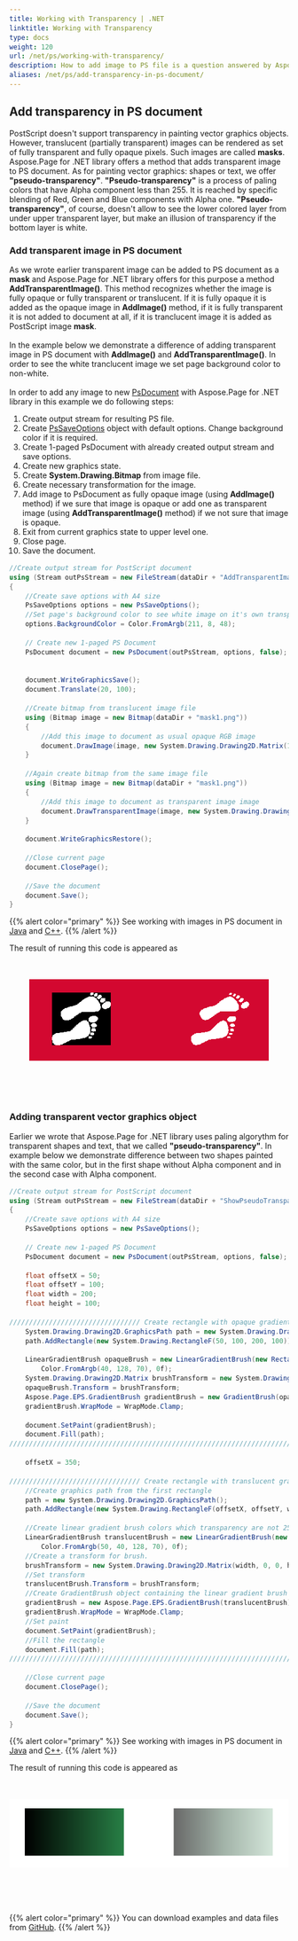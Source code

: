 ```yaml
---
title: Working with Transparency | .NET
linktitle: Working with Transparency
type: docs
weight: 120
url: /net/ps/working-with-transparency/
description: How to add image to PS file is a question answered by Aspose.Page API solution.  See how to use the functionality in .NET
aliases: /net/ps/add-transparency-in-ps-document/
---
```


## **Add transparency in PS document**
PostScript doesn't support transparency in painting vector graphics objects. However, translucent (partially transparent) images can be rendered as set of fully transparent and fully opaque pixels.
Such images are called **masks**.
<br>
Aspose.Page for .NET library offers a method that adds transparent image to PS document. As for painting vector graphics: shapes or text, we offer **"pseudo-transparency"**.
**"Pseudo-transparency"** is a process of paling colors that have Alpha component less than 255. It is reached by specific blending of Red, Green and Blue components with Alpha one.
**"Pseudo-transparency"**, of course, doesn't allow to see the lower colored layer from under upper transparent layer, but make an illusion of transparency if the bottom layer is white.

### **Add transparent image in PS document**
As we wrote earlier transparent image can be added to PS document as a **mask** and Aspose.Page for .NET library offers for this purpose a method **AddTransparentImage()**.
This method recognizes whether the image is fully opaque or fully transparent or translucent. If it is fully opaque it is added as the opaque image in **AddImage()** method,
if it is fully transparent it is not added to document at all, if it is tranclucent image it is added as PostScript image **mask**.
<br>
<br>
In the example below we demonstrate a difference of adding transparent image in PS document with **AddImage()** and **AddTransparentImage()**. In order to see the white tranclucent image we set page background color
to non-white.
<br>
<br>
In order to add any image to new [PsDocument](https://reference.aspose.com/page/net/aspose.page.eps/psdocument/) with Aspose.Page for .NET library in this example we do following steps:
1. Create output stream for resulting PS file.
2. Create [PsSaveOptions](https://reference.aspose.com/page/net/aspose.page.eps.device/pssaveoptions/) object with default options. Change background color if it is required.
3. Create 1-paged PsDocument with already created output stream and save options.
4. Create new graphics state.
5. Create **System.Drawing.Bitmap** from image file.
6. Create necessary transformation for the image.
7. Add image to PsDocument as fully opaque image (using **AddImage()** method) if we sure that image is opaque or add one as transparent image (using **AddTransparentImage()** method) if we not sure that image is opaque.
9. Exit from current graphics state to upper level one.
10. Close page.
11. Save the document.

```C#
//Create output stream for PostScript document
using (Stream outPsStream = new FileStream(dataDir + "AddTransparentImage_outPS.ps", FileMode.Create))
{
    //Create save options with A4 size
    PsSaveOptions options = new PsSaveOptions();
    //Set page's background color to see white image on it's own transparent background
    options.BackgroundColor = Color.FromArgb(211, 8, 48);

    // Create new 1-paged PS Document
    PsDocument document = new PsDocument(outPsStream, options, false);


    document.WriteGraphicsSave();
    document.Translate(20, 100);

    //Create bitmap from translucent image file
    using (Bitmap image = new Bitmap(dataDir + "mask1.png"))
    {
        //Add this image to document as usual opaque RGB image
        document.DrawImage(image, new System.Drawing.Drawing2D.Matrix(1, 0, 0, 1, 100, 0), Color.Empty);
    }

    //Again create bitmap from the same image file
    using (Bitmap image = new Bitmap(dataDir + "mask1.png"))
    {
        //Add this image to document as transparent image image
        document.DrawTransparentImage(image, new System.Drawing.Drawing2D.Matrix(1, 0, 0, 1, 350, 0), 255);
    }

    document.WriteGraphicsRestore();

    //Close current page
    document.ClosePage();

    //Save the document
    document.Save();
}
```
{{% alert color="primary" %}}
See working with images in PS document in [Java](/page/java/ps/working-with-transparency/) and [C++](/page/cpp/ps/working-with-transparency/).
{{% /alert %}}

The result of running this code is appeared as
</br></br></br>
<p align="center">
	<img src="AddTransparentImage_outPS.png">
</p>
</br></br></br>

### **Adding transparent vector graphics object**
Earlier we wrote that Aspose.Page for .NET library uses paling algorythm for transparent shapes and text, that we called **"pseudo-transparency"**.
In example below we demonstrate difference between two shapes painted with the same color, but in the first shape without Alpha component and in the second case with Alpha component.

```C#
//Create output stream for PostScript document
using (Stream outPsStream = new FileStream(dataDir + "ShowPseudoTransparency_outPS.ps", FileMode.Create))
{
    //Create save options with A4 size
    PsSaveOptions options = new PsSaveOptions();

    // Create new 1-paged PS Document
    PsDocument document = new PsDocument(outPsStream, options, false);

    float offsetX = 50;
    float offsetY = 100;
    float width = 200;
    float height = 100;

///////////////////////////////// Create rectangle with opaque gradient fill /////////////////////////////////////////////////////////
    System.Drawing.Drawing2D.GraphicsPath path = new System.Drawing.Drawing2D.GraphicsPath();
    path.AddRectangle(new System.Drawing.RectangleF(50, 100, 200, 100));

    LinearGradientBrush opaqueBrush = new LinearGradientBrush(new RectangleF(0, 0, 200, 100), Color.FromArgb(0, 0, 0),
        Color.FromArgb(40, 128, 70), 0f);
    System.Drawing.Drawing2D.Matrix brushTransform = new System.Drawing.Drawing2D.Matrix(200, 0, 0, 100, 50, 100);
    opaqueBrush.Transform = brushTransform;
    Aspose.Page.EPS.GradientBrush gradientBrush = new GradientBrush(opaqueBrush);
    gradientBrush.WrapMode = WrapMode.Clamp;

    document.SetPaint(gradientBrush);
    document.Fill(path);
/////////////////////////////////////////////////////////////////////////////////////////////////////////////////////////////////////

    offsetX = 350;

///////////////////////////////// Create rectangle with translucent gradient fill ///////////////////////////////////////////////////
    //Create graphics path from the first rectangle
    path = new System.Drawing.Drawing2D.GraphicsPath();
    path.AddRectangle(new System.Drawing.RectangleF(offsetX, offsetY, width, height));

    //Create linear gradient brush colors which transparency are not 255, but 150 and 50. So it are translucent.
    LinearGradientBrush translucentBrush = new LinearGradientBrush(new RectangleF(0, 0, width, height), Color.FromArgb(150, 0, 0, 0),
        Color.FromArgb(50, 40, 128, 70), 0f);
    //Create a transform for brush.
    brushTransform = new System.Drawing.Drawing2D.Matrix(width, 0, 0, height, offsetX, offsetY);
    //Set transform
    translucentBrush.Transform = brushTransform;
    //Create GradientBrush object containing the linear gradient brush
    gradientBrush = new Aspose.Page.EPS.GradientBrush(translucentBrush);
    gradientBrush.WrapMode = WrapMode.Clamp;
    //Set paint
    document.SetPaint(gradientBrush);
    //Fill the rectangle
    document.Fill(path);
/////////////////////////////////////////////////////////////////////////////////////////////////////////////////////////////////////

    //Close current page
    document.ClosePage();

    //Save the document
    document.Save();
}
```
{{% alert color="primary" %}}
See working with images in PS document in [Java](/page/java/ps/working-with-transparency/) and [C++](/page/cpp/ps/working-with-transparency/).
{{% /alert %}}

The result of running this code is appeared as
</br></br></br>
<p align="center">
	<img src="ShowPseudoTransparency_outPS.png">
</p>
</br></br></br>

{{% alert color="primary" %}}
You can download examples and data files from [GitHub](https://github.com/aspose-page/Aspose.Page-for-.NET). {{% /alert %}} 
